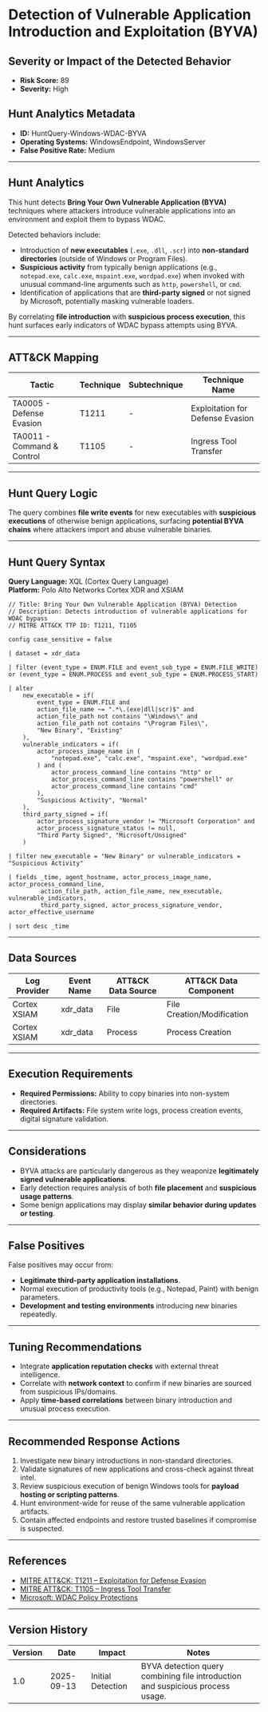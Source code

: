 # Detection of Vulnerable Application Introduction and Exploitation (BYVA)

## Severity or Impact of the Detected Behavior
- **Risk Score:** 89
- **Severity:** High

## Hunt Analytics Metadata

- **ID:** HuntQuery-Windows-WDAC-BYVA
- **Operating Systems:** WindowsEndpoint, WindowsServer
- **False Positive Rate:** Medium

---

## Hunt Analytics

This hunt detects **Bring Your Own Vulnerable Application (BYVA)** techniques where attackers introduce vulnerable applications into an environment and exploit them to bypass WDAC.  

Detected behaviors include:

- Introduction of **new executables** (`.exe`, `.dll`, `.scr`) into **non-standard directories** (outside of Windows or Program Files).  
- **Suspicious activity** from typically benign applications (e.g., `notepad.exe`, `calc.exe`, `mspaint.exe`, `wordpad.exe`) when invoked with unusual command-line arguments such as `http`, `powershell`, or `cmd`.  
- Identification of applications that are **third-party signed** or not signed by Microsoft, potentially masking vulnerable loaders.  

By correlating **file introduction** with **suspicious process execution**, this hunt surfaces early indicators of WDAC bypass attempts using BYVA.

---

## ATT&CK Mapping

| Tactic                  | Technique   | Subtechnique | Technique Name                          |
|-------------------------|-------------|--------------|----------------------------------------|
| TA0005 - Defense Evasion| T1211       | -            | Exploitation for Defense Evasion        |
| TA0011 - Command & Control| T1105     | -            | Ingress Tool Transfer                   |

---

## Hunt Query Logic

The query combines **file write events** for new executables with **suspicious executions** of otherwise benign applications, surfacing **potential BYVA chains** where attackers import and abuse vulnerable binaries.

---

## Hunt Query Syntax

**Query Language:** XQL (Cortex Query Language)  
**Platform:** Polo Alto Networks Cortex XDR and XSIAM

```xql
// Title: Bring Your Own Vulnerable Application (BYVA) Detection 
// Description: Detects introduction of vulnerable applications for WDAC bypass 
// MITRE ATT&CK TTP ID: T1211, T1105

config case_sensitive = false  

| dataset = xdr_data  

| filter (event_type = ENUM.FILE and event_sub_type = ENUM.FILE_WRITE) or (event_type = ENUM.PROCESS and event_sub_type = ENUM.PROCESS_START) 

| alter  
    new_executable = if(  
        event_type = ENUM.FILE and   
        action_file_name ~= ".*\.(exe|dll|scr)$" and  
        action_file_path not contains "\Windows\" and  
        action_file_path not contains "\Program Files\",  
        "New Binary", "Existing"  
    ),  
    vulnerable_indicators = if(  
        actor_process_image_name in (  
            "notepad.exe", "calc.exe", "mspaint.exe", "wordpad.exe"  
        ) and (  
            actor_process_command_line contains "http" or  
            actor_process_command_line contains "powershell" or  
            actor_process_command_line contains "cmd"  
        ),  
        "Suspicious Activity", "Normal"  
    ),  
    third_party_signed = if(  
        actor_process_signature_vendor != "Microsoft Corporation" and  
        actor_process_signature_status != null,  
        "Third Party Signed", "Microsoft/Unsigned"  
    )  

| filter new_executable = "New Binary" or vulnerable_indicators = "Suspicious Activity"  

| fields _time, agent_hostname, actor_process_image_name, actor_process_command_line,  
         action_file_path, action_file_name, new_executable, vulnerable_indicators,  
         third_party_signed, actor_process_signature_vendor, actor_effective_username  

| sort desc _time 
```

---

## Data Sources

| Log Provider | Event Name       | ATT&CK Data Source  | ATT&CK Data Component  |
|--------------|------------------|---------------------|------------------------|
| Cortex XSIAM |    xdr_data      | File                | File Creation/Modification |
| Cortex XSIAM |    xdr_data      | Process             | Process Creation       |

---

## Execution Requirements

- **Required Permissions:** Ability to copy binaries into non-system directories.  
- **Required Artifacts:** File system write logs, process creation events, digital signature validation.  

---

## Considerations

- BYVA attacks are particularly dangerous as they weaponize **legitimately signed vulnerable applications**.  
- Early detection requires analysis of both **file placement** and **suspicious usage patterns**.  
- Some benign applications may display **similar behavior during updates or testing**.  

---

## False Positives

False positives may occur from:  
- **Legitimate third-party application installations**.  
- Normal execution of productivity tools (e.g., Notepad, Paint) with benign parameters.  
- **Development and testing environments** introducing new binaries repeatedly.  

---

## Tuning Recommendations

- Integrate **application reputation checks** with external threat intelligence.  
- Correlate with **network context** to confirm if new binaries are sourced from suspicious IPs/domains.  
- Apply **time-based correlations** between binary introduction and unusual process execution.  

---

## Recommended Response Actions

1. Investigate new binary introductions in non-standard directories.  
2. Validate signatures of new applications and cross-check against threat intel.  
3. Review suspicious execution of benign Windows tools for **payload hosting or scripting patterns**.  
4. Hunt environment-wide for reuse of the same vulnerable application artifacts.  
5. Contain affected endpoints and restore trusted baselines if compromise is suspected.  

---

## References

- [MITRE ATT&CK: T1211 – Exploitation for Defense Evasion](https://attack.mitre.org/techniques/T1211/)  
- [MITRE ATT&CK: T1105 – Ingress Tool Transfer](https://attack.mitre.org/techniques/T1105/)  
- [Microsoft: WDAC Policy Protections](https://learn.microsoft.com/en-us/windows/security/threat-protection/windows-defender-application-control/wdac-and-applocker-overview)  

---

## Version History

| Version | Date       | Impact            | Notes                                                                 |
|---------|------------|-------------------|-----------------------------------------------------------------------|
| 1.0     | 2025-09-13 | Initial Detection | BYVA detection query combining file introduction and suspicious process usage. |
